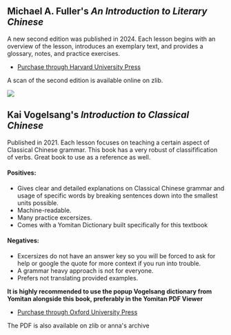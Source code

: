 ## Michael A. Fuller's *An Introduction to Literary Chinese*
A new second edition was published in 2024.
Each lesson begins with an overview of the lesson, introduces an exemplary text, and provides a glossary, notes, and practice exercises. 



- [Purchase  through Harvard University Press](https://www.hup.harvard.edu/books/9780674295858)

A scan of the second edition is available  online on zlib.

![](yanwenywan/ceal-server-resources/docs/about/img/fuller1.png)


## Kai Vogelsang's *Introduction to Classical Chinese*

Published in 2021.
Each lesson focuses on teaching a certain aspect of Classical Chinese grammar. This book has a very robust of classifification of verbs. Great book to use as a reference as well.
#### Positives:

- Gives clear and detailed explanations on Classical Chinese grammar and usage of specific words by breaking sentences down into the smallest units possible.
- Machine-readable.
- Many practice excersizes.
- Comes with a Yomitan Dictionary built specifically for this textbook

#### Negatives:
- Excersizes do not have an answer key so you will be forced to ask for help or google the quote for more context if you run into trouble.
- A grammar heavy approach is not for everyone.
- Prefers not translating provided examples.

**It is highly recommended to use the popup Vogelsang dictionary from Yomitan alongside this book, preferably in the Yomitan PDF Viewer**


- [Purchase through Oxford University Press](https://global.oup.com/academic/product/introduction-to-classical-chinese-9780198834984?cc=tw&lang=en&)

The PDF is also available on zlib or anna's archive
